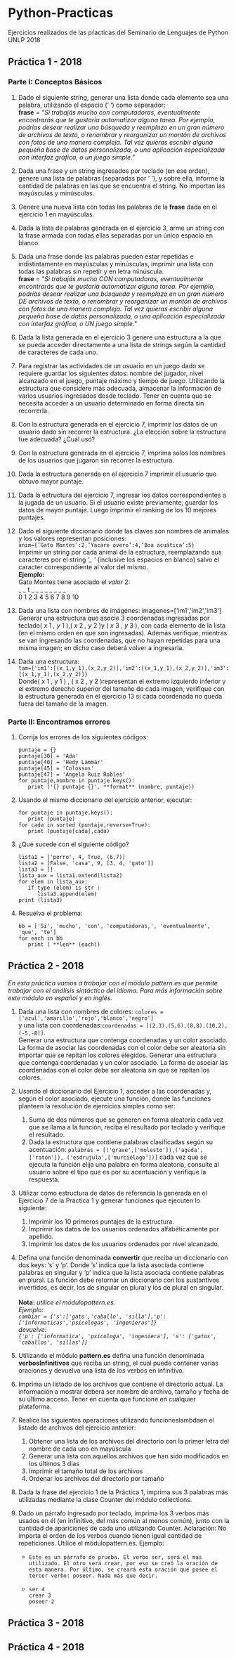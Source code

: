 # Python-Practicas
Ejercicios realizados de las pŕacticas del Seminario de Lenguajes de Python UNLP 2018






## Práctica 1 - 2018

### Parte I: Conceptos Básicos
  1. Dado el siguiente string, generar una lista donde cada elemento sea una palabra, utilizando el espacio (‘ ‘) como separador:<br>**frase** = *"Si trabajás mucho con computadoras, eventualmente encontrarás que te gustaría automatizar alguna tarea. Por ejemplo, podrías desear realizar una búsqueda y reemplazo en un gran número de archivos de texto, o renombrar y reorganizar un montón de archivos con fotos de una manera compleja. Tal vez quieras escribir alguna pequeña base de datos personalizada, o una aplicación especializada con interfaz gráfica, o un juego simple."*
  
2. Dada una frase y un string ingresados por teclado (en ese orden), genere una lista de palabras (separadas por ’ ’), y sobre ella, informe la cantidad de palabras en las que se encuentra el string. No importan las mayúsculas y minúsculas.

3. Genere una nueva lista con todas las palabras de la **frase** dada en el ejercicio 1 en mayúsculas.

4. Dada la lista de palabras generada en el ejercicio 3, arme un string con la frase armada con todas ellas separadas por un único espacio en blanco.

5. Dada una frase donde las palabras pueden estar repetidas e indistintamente en mayúsculas y minúsculas, imprimir una lista con todas las palabras sin repetir y en letra minúscula. <br>**frase** = *"Si trabajás mucho CON computadoras, eventualmente encontrarás que te gustaría automatizar alguna tarea. Por ejemplo, podrías desear realizar una búsqueda y reemplazo en un gran número DE archivos de texto, o renombrar y reorganizar un montón de archivos con fotos de una manera compleja. Tal vez quieras escribir alguna pequeña base de datos personalizada, o una aplicación especializada con interfaz gráfica, o UN juego simple."*

6. Dada la lista generada en el ejercicio 3 genere una estructura a la que se pueda acceder directamente a una lista de strings según la cantidad de caracteres de cada uno.

7. Para registrar las actividades de un usuario en un juego dado se requiere guardar los siguientes datos: nombre del jugador, nivel alcanzado en el juego, puntaje máximo y tiempo de juego. Utilizando la estructura que considere más adecuada, almacenar la información de varios usuarios ingresados desde teclado. Tener en cuenta que se necesita acceder a un usuario determinado en forma directa sin recorrerla.

8. Con la estructura generada en el ejercicio 7, imprimir los datos de un usuario dado sin recorrer la estructura. ¿La elección sobre la estructura fue adecuada? ¿Cuál usó?

9. Con la estructura generada en el ejercicio 7, imprima solos los nombres de los usuarios que jugaron sin recorrer la estructura.

10. Dada la estructura generada en el ejercicio 7 imprimir el usuario que obtuvo mayor puntaje.

11. Dada la estructura del ejercicio 7, ingresar los datos correspondientes a la jugada de un usuario. Si el usuario existe previamente, guardar los datos de mayor puntaje. Luego imprimir el ranking de los 10 mejores puntajes.

12. Dado el siguiente diccionario donde las claves son nombres de animales y los valores representan posiciones: <br>```anim={’Gato Montes’:2,’Yacare overo’:4,’Boa acuática’:5}``` <br>Imprimir un string por cada animal de la estructura, reemplazando sus caracteres por el string *’_ ’* (inclusive los espacios en blanco) salvo el caracter correspondiente al valor del mismo. <br>**Ejemplo:** <br>Gato Montes tiene asociado el _valor_ 2: <br>_ _ t _ _ _ _ _ _ _ _ <br>0 1 2 3 4 5 6 7 8 9 10 

13. Dada una lista con nombres de imágenes:
imagenes=['im1','im2','im3']
Generar una estructura que asocie 3 coordenadas ingresadas por teclado( _x_ 1 _, y_ 1 ),( _x_ 2 _, y_ 2 )y
( _x_ 3 _, y_ 3 ), con cada elemento de la lista (en el mismo orden en que son ingresadas). Además
verifique, mientras se van ingresando las coordenadas, que no hayan repetidas para una misma
imagen; en dicho caso deberá volver a ingresarla.

14. Dada una estructura: <br>```tam={'im1':[(x_1,y_1),(x_2,y_2)],'im2':[(x_1,y_1),(x_2,y_2)],'im3':[(x_1,y_1),(x_2,y_2)]}``` <br>Donde( x 1 , y 1 ) , ( x 2 , y 2 )representan el extremo izquierdo inferior y el extremo derecho superior del tamaño de cada imagen, verifique con la estructura generada en el ejercicio 13 si cada coordenada no queda fuera del tamaño de la imagen.

### Parte II: Encontramos errores

1. Corrija los errores de los siguientes códigos:
    ```
    puntaje = {}
    puntaje[30] = 'Ada'
    puntaje[40] = 'Hedy Lammar'
    puntaje[45] = 'Colossus'
    puntaje[47] = 'Angela Ruiz Robles'
    for puntaje,nombre in puntaje.keys():
       print ('{} puntaje {}'. **format** (nombre, puntaje))
    ```
2. Usando el mismo diccionario del ejercicio anterior, ejecutar:
    ```
    for puntaje in puntaje.keys():
       print (puntaje)
    for cada in sorted (puntaje,reverse=True):
       print (puntaje[cada],cada)
    ```
3. ¿Qué sucede con el siguiente código?
    ```
    lista1 = ['perro', 4, True, (6,7)]
    lista2 = [False, 'casa', 9, [3, 4, 'gato']]
    lista3 = []
    lista_aux = lista1.extend(lista2)
    for elem in lista_aux:
       if type (elem) is str :
          lista3.append(elem)
    print (lista3)
    ```
4. Resuelva el problema:
    ```
    bb = ['Si', 'mucho', 'con', 'computadoras,', 'eventualmente', 'que', 'te']
    for each in bb
       print ( **len** (each))
    ```






## Práctica 2 - 2018

*En esta práctica vamos a trabajar con el módulo pattern.es que permite trabajar con el
análisis sintáctico del idioma.
Para más información sobre este módulo en español y en inglés.*

1. Dada una lista con nombres de colores: ```colores = ['azul','amarillo','rojo','blanco','negro']```<br>
y una lista con coordenadas:```coordenadas = [(2,3),(5,6),(8,8),(10,2),(-5,-8)]```. <br>
Generar una estructura que contenga coordenadas y un color asociado. La forma de
asociar las coordenadas con el color debe ser aleatoria sin importar que se repitan los
colores elegidos.
Generar una estructura que contenga coordenadas y un color asociado. La forma de
asociar las coordenadas con el color debe ser aleatoria sin que se repitan los colores.

2. Usando el diccionario del Ejercicio 1, acceder a las coordenadas y, según el color asociado, ejecute una función, donde las funciones planteen la resolución de ejercicios simples como ser:
    1. Suma de dos números que se generen en forma aleatoria cada vez que se llama a la
          función, reciba el resultado por teclado y verifique el resultado.
    2. Dada la estructura que contiene palabras clasificadas según su acentuación: ```palabras = [('grave',['molesto']),('aguda',['ratón']), ('esdrujula',['murciélago'])]``` cada vez que se ejecuta la función elija una palabra en forma aleatoria, consulte al usuario sobre el tipo que es por su acentuación y verifique la respuesta.

3. Utilizar como estructura de datos de referencia la generada en el Ejercicio 7 de la Práctica 1 y generar funciones que ejecuten lo siguiente:
    1. Imprimir los 10 primeros puntajes de la estructura.
    2. Imprimir los datos de los usuarios ordenados alfabéticamente por apellido.
    3. Imprimir los datos de los usuarios ordenados por nivel alcanzado.
4. Defina una función denominada **convertir** que reciba un diccionario con dos keys: ’s’ y ’p’. Donde ’s’ indica que la lista asociada contiene palabras en singular y ’p’ indica que la lista asociada contiene palabras en plural. La función debe retornar un diccionario con los sustantivos invertidos, es decir, los de singular en plural y los de plural en singular. <br><br>**Nota:** *utilice el módulopattern.es.* <br>*Ejemplo:  <br>```cambiar = {'s':['gato','caballo', 'silla'],'p': ['informaticas','psicologas', 'ingenieras']}```<br>devuelve:<br>```{'p': ['informatica', 'psicologa', 'ingeniera'], 's': ['gatos', 'caballos', 'sillas']}```*
5. Utilizando el módulo **pattern.es** defina una función denominada **verbosInfinitivos** que reciba un string, el cual puede contener varias oraciones y devuelva una lista de los verbos en infinitivo.
6. Imprima un listado de los archivos que contiene el directorio actual. La información a mostrar
    deberá ser nombre de archivo, tamaño y fecha de su último acceso. Tener en cuenta que
    funcione en cualquier plataforma.
7. Realice las siguientes operaciones utilizando funcioneslambdaen el listado de archivos del
    ejercicio anterior:
    1.  Obtener una lista de los archivos del directorio con la primer letra del nombre de cada
          uno en mayúscula
    2. Generar una lista con aquellos archivos que han sido modificados en los últimos 3 días
    3. Imprimir el tamaño total de los archivos
    4. Ordenar los archivos del directorio por tamaño
8. Dada la frase del ejercicio 1 de la Práctica 1, imprima sus 3 palabras más utilizadas mediante
    la clase Counter del módulo collections.
9. Dado un párrafo ingresado por teclado, imprima los 3 verbos más usados en él (en infinitivo,
    del más común al menos común), junto con la cantidad de apariciones de cada uno utilizando
    Counter.
    Aclaración: No importa el orden de los verbos cuando tienen igual cantidad de repeticiones.
    Utilice el módulopattern.es.
    Ejemplo:

    *   ```Este es un párrafo de prueba. El verbo ser, será el mas utilizado. El otro será crear, por eso se creó la oración de esta manera. Por último, se creará esta oración que posee el tercer verbo: poseer. Nada más que decir. ```
    * ```
      ser 4
      crear 3
      poseer 2
      ```
      
## Práctica 3 - 2018

## Práctica 4 - 2018
